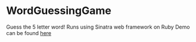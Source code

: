 # WordGuessingGame
Guess the 5 letter word! Runs using Sinatra web framework on Ruby
Demo can be found <a href="http://www.btindal.uk/">here</a>
